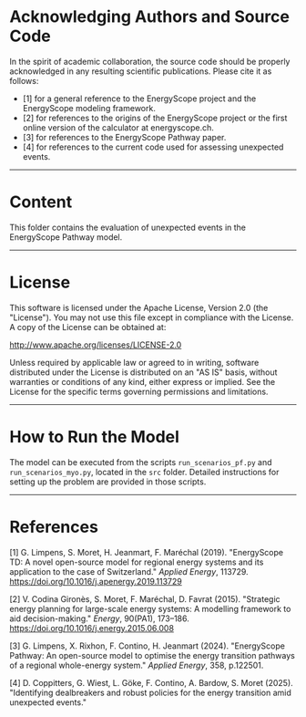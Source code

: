 # Acknowledging Authors and Source Code #

In the spirit of academic collaboration, the source code should be properly acknowledged in any resulting scientific publications. Please cite it as follows:

- [1] for a general reference to the EnergyScope project and the EnergyScope modeling framework.
- [2] for references to the origins of the EnergyScope project or the first online version of the calculator at energyscope.ch.
- [3] for references to the EnergyScope Pathway paper.
- [4] for references to the current code used for assessing unexpected events.

---

# Content #

This folder contains the evaluation of unexpected events in the EnergyScope Pathway model.

---

# License #

This software is licensed under the Apache License, Version 2.0 (the "License"). You may not use this file except in compliance with the License. A copy of the License can be obtained at:

http://www.apache.org/licenses/LICENSE-2.0

Unless required by applicable law or agreed to in writing, software distributed under the License is distributed on an "AS IS" basis, without warranties or conditions of any kind, either express or implied. See the License for the specific terms governing permissions and limitations.

---

# How to Run the Model #

The model can be executed from the scripts `run_scenarios_pf.py` and `run_scenarios_myo.py`, located in the `src` folder. Detailed instructions for setting up the problem are provided in those scripts.

---

# References #

[1] G. Limpens, S. Moret, H. Jeanmart, F. Maréchal (2019). "EnergyScope TD: A novel open-source model for regional energy systems and its application to the case of Switzerland." *Applied Energy*, 113729. https://doi.org/10.1016/j.apenergy.2019.113729  

[2] V. Codina Gironès, S. Moret, F. Maréchal, D. Favrat (2015). "Strategic energy planning for large-scale energy systems: A modelling framework to aid decision-making." *Energy*, 90(PA1), 173–186. https://doi.org/10.1016/j.energy.2015.06.008  

[3] G. Limpens, X. Rixhon, F. Contino, H. Jeanmart (2024). "EnergyScope Pathway: An open-source model to optimise the energy transition pathways of a regional whole-energy system." *Applied Energy*, 358, p.122501.  

[4] D. Coppitters, G. Wiest, L. Göke, F. Contino, A. Bardow, S. Moret (2025). "Identifying dealbreakers and robust policies for the energy transition amid unexpected events."
